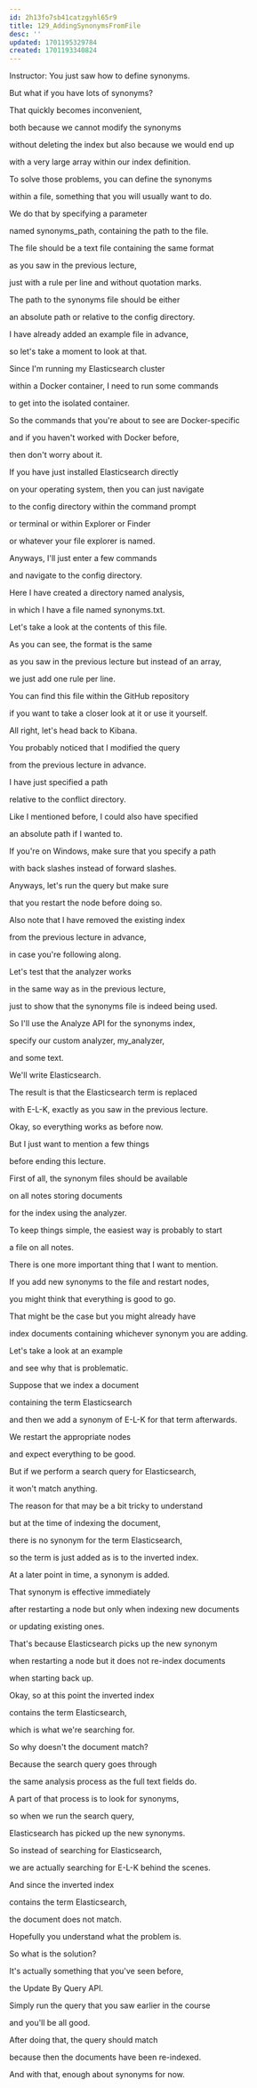 ```yaml
---
id: 2h13fo7sb41catzgyhl65r9
title: 129_AddingSynonymsFromFile
desc: ''
updated: 1701195329784
created: 1701193340824
---
```

Instructor: You just saw how to define synonyms.

But what if you have lots of synonyms?

That quickly becomes inconvenient,

both because we cannot modify the synonyms

without deleting the index but also because we would end up

with a very large array within our index definition.

To solve those problems, you can define the synonyms

within a file, something that you will usually want to do.

We do that by specifying a parameter

named synonyms_path, containing the path to the file.

The file should be a text file containing the same format

as you saw in the previous lecture,

just with a rule per line and without quotation marks.

The path to the synonyms file should be either

an absolute path or relative to the config directory.

I have already added an example file in advance,

so let's take a moment to look at that.

Since I'm running my Elasticsearch cluster

within a Docker container, I need to run some commands

to get into the isolated container.

So the commands that you're about to see are Docker-specific

and if you haven't worked with Docker before,

then don't worry about it.

If you have just installed Elasticsearch directly

on your operating system, then you can just navigate

to the config directory within the command prompt

or terminal or within Explorer or Finder

or whatever your file explorer is named.

Anyways, I'll just enter a few commands

and navigate to the config directory.

Here I have created a directory named analysis,

in which I have a file named synonyms.txt.

Let's take a look at the contents of this file.

As you can see, the format is the same

as you saw in the previous lecture but instead of an array,

we just add one rule per line.

You can find this file within the GitHub repository

if you want to take a closer look at it or use it yourself.

All right, let's head back to Kibana.

You probably noticed that I modified the query

from the previous lecture in advance.

I have just specified a path

relative to the conflict directory.

Like I mentioned before, I could also have specified

an absolute path if I wanted to.

If you're on Windows, make sure that you specify a path

with back slashes instead of forward slashes.

Anyways, let's run the query but make sure

that you restart the node before doing so.

Also note that I have removed the existing index

from the previous lecture in advance,

in case you're following along.

Let's test that the analyzer works

in the same way as in the previous lecture,

just to show that the synonyms file is indeed being used.

So I'll use the Analyze API for the synonyms index,

specify our custom analyzer, my_analyzer,

and some text.

We'll write Elasticsearch.

The result is that the Elasticsearch term is replaced

with E-L-K, exactly as you saw in the previous lecture.

Okay, so everything works as before now.

But I just want to mention a few things

before ending this lecture.

First of all, the synonym files should be available

on all notes storing documents

for the index using the analyzer.

To keep things simple, the easiest way is probably to start

a file on all notes.

There is one more important thing that I want to mention.

If you add new synonyms to the file and restart nodes,

you might think that everything is good to go.

That might be the case but you might already have

index documents containing whichever synonym you are adding.

Let's take a look at an example

and see why that is problematic.

Suppose that we index a document

containing the term Elasticsearch

and then we add a synonym of E-L-K for that term afterwards.

We restart the appropriate nodes

and expect everything to be good.

But if we perform a search query for Elasticsearch,

it won't match anything.

The reason for that may be a bit tricky to understand

but at the time of indexing the document,

there is no synonym for the term Elasticsearch,

so the term is just added as is to the inverted index.

At a later point in time, a synonym is added.

That synonym is effective immediately

after restarting a node but only when indexing new documents

or updating existing ones.

That's because Elasticsearch picks up the new synonym

when restarting a node but it does not re-index documents

when starting back up.

Okay, so at this point the inverted index

contains the term Elasticsearch,

which is what we're searching for.

So why doesn't the document match?

Because the search query goes through

the same analysis process as the full text fields do.

A part of that process is to look for synonyms,

so when we run the search query,

Elasticsearch has picked up the new synonyms.

So instead of searching for Elasticsearch,

we are actually searching for E-L-K behind the scenes.

And since the inverted index

contains the term Elasticsearch,

the document does not match.

Hopefully you understand what the problem is.

So what is the solution?

It's actually something that you've seen before,

the Update By Query API.

Simply run the query that you saw earlier in the course

and you'll be all good.

After doing that, the query should match

because then the documents have been re-indexed.

And with that, enough about synonyms for now.

